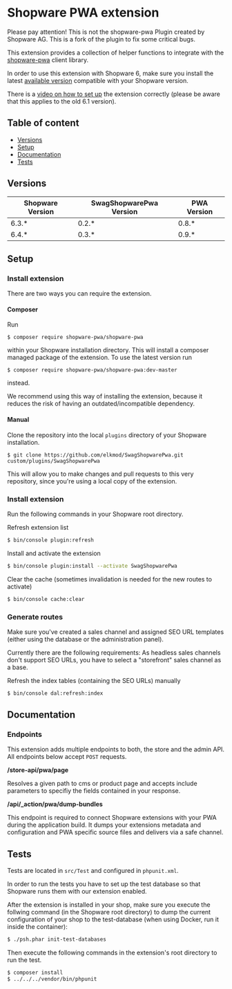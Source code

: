 # Shopware PWA extension

Please pay attention! This is not the shopware-pwa Plugin created by Shopware AG. This is a fork of the plugin to fix some critical bugs.

This extension provides a collection of helper functions to integrate with the [shopware-pwa](https://github.com/DivanteLtd/shopware-pwa) client library.

In order to use this extension with Shopware 6, make sure you install the latest [available version](#versions) compatible with your Shopware version.

There is a [video on how to set up](https://drive.google.com/open?id=1ynpoWw9b7hljzkqzVv2JFDxTtgomyVg4) the extension correctly (please be aware that this applies to the old 6.1 version).

## Table of content

* [Versions](#versions)
* [Setup](#setup)
* [Documentation](#documentation)
* [Tests](#tests)

## Versions

| Shopware Version | SwagShopwarePwa Version | PWA Version |
| --- | --- | --- |
| 6.3.* | 0.2.* | 0.8.* |
| 6.4.* | 0.3.* | 0.9.* |

## Setup

### Install extension

There are two ways you can require the extension.

#### Composer

Run

```
$ composer require shopware-pwa/shopware-pwa
```

within your Shopware installation directory. This will install a composer managed package of the extension. To use the latest version run

```
$ composer require shopware-pwa/shopware-pwa:dev-master
```

instead.

We recommend using this way of installing the extension, because it reduces the risk of having an outdated/incompatible dependency.

#### Manual

Clone the repository into the local `plugins` directory of your Shopware installation.

```
$ git clone https://github.com/elkmod/SwagShopwarePwa.git custom/plugins/SwagShopwarePwa
```

This will allow you to make changes and pull requests to this very repository, since you're using a local copy of the extension.

### Install extension

Run the following commands in your Shopware root directory.

Refresh extension list

```bash
$ bin/console plugin:refresh
```

Install and activate the extension

```bash
$ bin/console plugin:install --activate SwagShopwarePwa
```

Clear the cache (sometimes invalidation is needed for the new routes to activate)

```bash
$ bin/console cache:clear
```

### Generate routes

Make sure you've created a sales channel and assigned SEO URL templates (either using the database or the administration panel).

Currently there are the following requirements: As headless sales channels don't support SEO URLs, you have to select a "storefront" sales channel as a base. 

Refresh the index tables (containing the SEO URLs) manually

```bash
$ bin/console dal:refresh:index
```

## Documentation

### Endpoints

This extension adds multiple endpoints to both, the store and the admin API. All endpoints below accept `POST` requests.

**/store-api/pwa/page**

Resolves a given path to cms or product page and accepts include parameters to specifiy the fields contained in your response.
 
**/api/_action/pwa/dump-bundles**

This endpoint is required to connect Shopware extensions with your PWA during the application build. It dumps your extensions metadata and configuration and PWA specific source files and delivers via a safe channel.
 
## Tests

Tests are located in `src/Test` and configured in `phpunit.xml`.

In order to run the tests you have to set up the test database so that Shopware runs them with our extension enabled.

After the extension is installed in your shop, make sure you execute the follwing command (in the Shopware root directory) to dump the current configuration of your shop to the test-database (when using Docker, run it inside the container):

```bash
$ ./psh.phar init-test-databases
```

Then execute the following commands in the extension's root directory to run the test.

```bash
$ composer install
$ ../../../vendor/bin/phpunit
```
